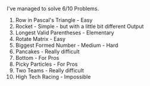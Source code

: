 I've managed to solve 6/10 Problems.

01. Row in Pascal's Triangle - Easy
02. Rocket - Simple - but with a little bit different Output
03. Longest Valid Parentheses - Elementary
04. Rotate Matrix - Easy
05. Biggest Formed Number - Medium - Hard
06. Pancakes - Really difficult
07. Bottom - For Pros
08. Picky Particles - For Pros
09. Two Teams - Really difficult
10. High Tech Racing - Impossible
